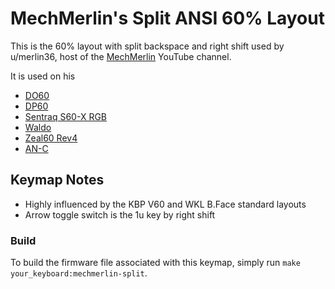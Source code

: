 # MechMerlin's Split ANSI 60% Layout

This is the 60% layout with split backspace and right shift used by u/merlin36, 
host of the [MechMerlin](www.youtube.com/mechmerlin) YouTube channel.

It is used on his   
  
* [DO60](https://github.com/qmk/qmk_firmware/tree/master/keyboards/do60)
* [DP60](https://github.com/qmk/qmk_firmware/tree/master/keyboards/dp60)
* [Sentraq S60-X RGB](https://github.com/qmk/qmk_firmware/tree/master/keyboards/s60_x)
* [Waldo](https://github.com/qmk/qmk_firmware/tree/master/keyboards/waldo)
* [Zeal60 Rev4](https://github.com/qmk/qmk_firmware/tree/master/keyboards/zeal60)  
* [AN-C](https://github.com/qmk/qmk_firmware/tree/master/keyboards/cannonkeys/an_c)

## Keymap Notes
- Highly influenced by the KBP V60 and WKL B.Face standard layouts
- Arrow toggle switch is the 1u key by right shift

### Build
To build the firmware file associated with this keymap, simply run `make your_keyboard:mechmerlin-split`.
